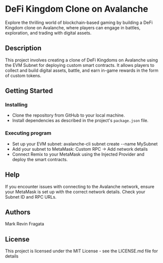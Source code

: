 # DeFi Kingdom Clone on Avalanche

Explore the thrilling world of blockchain-based gaming by building a DeFi Kingdom clone on Avalanche, where players can engage in battles, exploration, and trading with digital assets.

## Description

This project involves creating a clone of DeFi Kingdoms on Avalanche using the EVM Subnet for deploying custom smart contracts. It allows players to collect and build digital assets, battle, and earn in-game rewards in the form of custom tokens.

## Getting Started

### Installing

* Clone the repository from GitHub to your local machine.
* Install dependencies as described in the project's `package.json` file.

### Executing program

* Set up your EVM subnet:
avalanche-cli subnet create --name MySubnet
* Add your subnet to MetaMask:
Custom RPC -> Add network details
* Connect Remix to your MetaMask using the Injected Provider and deploy the smart contracts.

## Help

If you encounter issues with connecting to the Avalanche network, ensure your MetaMask is set up with the correct network details. Check your Subnet ID and RPC URLs.


## Authors

Mark Revin Fragata

## License

This project is licensed under the MIT License - see the LICENSE.md file for details

